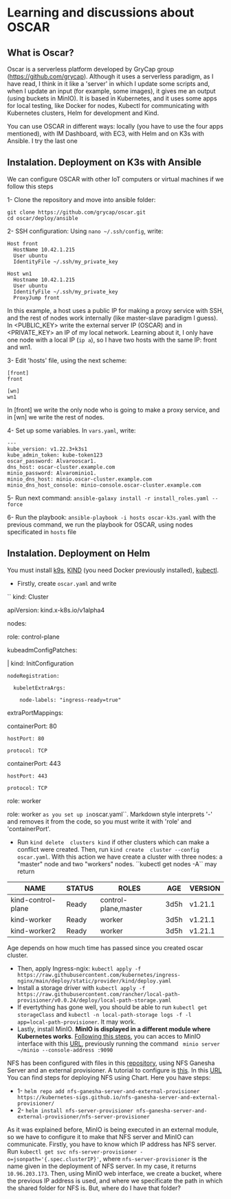# Learning and discussions about OSCAR

## What is Oscar?

Oscar is a serverless platform developed by GryCap group (https://github.com/grycap). Although it uses a serverless paradigm, as I have read, I think in it like a 'server' in which I update some scripts and, when I update an input (for example, some images), it gives me an output (using buckets in MinIO). It is based in Kubernetes, and it uses some apps for local testing, like Docker for nodes, Kubectl for communicating with Kubernetes clusters, Helm for development and Kind. 

You can use OSCAR in different ways: locally (you have to use the four apps mentioned), with IM Dashboard, with EC3, with Helm and on K3s with Ansible. I try the last one

## Instalation. Deployment on K3s with Ansible

We can configure OSCAR with other IoT computers or virtual machines if we follow this steps

1- Clone the repository and move into ansible folder:
```
git clone https://github.com/grycap/oscar.git
cd oscar/deploy/ansible
```

2- SSH configuration: Using ``nano ~/.ssh/config``, write:

```
Host front
  HostName 10.42.1.215    
  User ubuntu
  IdentityFile ~/.ssh/my_private_key

Host wn1
  Hostname 10.42.1.215
  User ubuntu
  IdentifyFile ~/.ssh/my_private_key
  ProxyJump front
```
In this example, a host uses a public IP for making a proxy service with SSH, and the rest of nodes work internally (like master-slave paradigm I guess). In <PUBLIC_KEY> write the external server IP (OSCAR) and in <PRIVATE_KEY> an IP of my local network. Learning about it, I only have one node with a local IP (``ip a``), so I have two hosts with the same IP: front and wn1.

3- Edit 'hosts' file, using the next scheme:
```
[front]
front

[wn]
wn1
```
In [front] we write the only node who is going to make a proxy service, and in [wn] we write the rest of nodes.

4- Set up some variables. In ``vars.yaml``, write:
```
---
kube_version: v1.22.3+k3s1
kube_admin_token: kube-token123
oscar_password: Alvarooscar1.
dns_host: oscar-cluster.example.com
minio_password: Alvarominio1.
minio_dns_host: minio.oscar-cluster.example.com
minio_dns_host_console: minio-console.oscar-cluster.example.com
```

5- Run next command:
```ansible-galaxy install -r install_roles.yaml --force```

6- Run the playbook:
```ansible-playbook -i hosts oscar-k3s.yaml```
with the previous command, we run the playbook for OSCAR, using nodes specificated in ``hosts`` file

## Instalation. Deployment on Helm
You must install [k9s](https://github.com/derailed/k9s), [KIND](https://kind.sigs.k8s.io/) (you need Docker previously installed), [kubectl](https://kubernetes.io/es/docs/tasks/tools/).

- Firstly, create ``oscar.yaml`` and write

``
kind: Cluster

apiVersion: kind.x-k8s.io/v1alpha4

nodes:

 role: control-plane
 
  kubeadmConfigPatches:
  
   |
    kind: InitConfiguration
    
    nodeRegistration:
    
      kubeletExtraArgs:
      
        node-labels: "ingress-ready=true"
        
  extraPortMappings:
  
   containerPort: 80
   
    hostPort: 80
    
    protocol: TCP
    
   containerPort: 443
   
    hostPort: 443
    
    protocol: TCP
    
 role: worker
 
 role: worker
``
as you set up in ``oscar.yaml``. Markdown style interprets '-' and removes it from the code, so you must write it with 'role' and 'containerPort'.

- Run ``kind delete  clusters kind`` if other clusters which can make a conflict were created. Then, run ``kind create  cluster --config oscar.yaml``. With this action we have create a cluster with three nodes: a "master" node and two "workers" nodes. ´´kubectl get nodes -A`` may return

| NAME                | STATUS | ROLES                 | AGE   | VERSION  |
|---------------------|--------|-----------------------|-------|----------|
| kind-control-plane  | Ready  | control-plane,master  | 3d5h  | v1.21.1  |
| kind-worker         | Ready  | worker                | 3d5h  | v1.21.1  |
| kind-worker2        | Ready  | worker                | 3d5h  | v1.21.1  |

Age depends on how much time has passed since you created oscar cluster.

- Then, apply Ingress-ngix: ``kubectl apply -f https://raw.githubusercontent.com/kubernetes/ingress-nginx/main/deploy/static/provider/kind/deploy.yaml``
- Install a storage driver with ``kubectl apply -f https://raw.githubusercontent.com/rancher/local-path-provisioner/v0.0.24/deploy/local-path-storage.yaml``
- If evertything has gone well, you should be able to run ``kubectl get storageClass`` and ``kubectl -n local-path-storage logs -f -l app=local-path-provisioner``. It may work.
- Lastly, install MinIO. **MinIO is displayed in a different module where Kubernetes works**. [Following this steps](https://min.io/docs/minio/linux/index.html), you can acces to MinIO interface with this [URL](http://10.42.0.191:9090), previously running the command `` minio server ~/minio --console-address :9090``

NFS has been configured with files in this [repository](https://github.com/kubernetes-sigs/nfs-ganesha-server-and-external-provisioner), using NFS Ganesha Server and an external provisioner. A tutorial to configure is [this](https://cloudyuga.guru/hands_on_lab/nfs-kind). In this [URL](https://github.com/kubernetes-sigs/nfs-ganesha-server-and-external-provisioner/blob/master/charts/nfs-server-provisioner/README.md) You can find steps for deploying NFS using Chart. Here you have steps:
- 1- ``helm repo add nfs-ganesha-server-and-external-provisioner https://kubernetes-sigs.github.io/nfs-ganesha-server-and-external-provisioner/``
- 2- ``helm install nfs-server-provisioner nfs-ganesha-server-and-external-provisioner/nfs-server-provisioner``

As it was explained before, MinIO is being executed in an external module, so we have to configure it to make that NFS server and MinIO can communicate.
Firstly, you have to know which IP address has NFS server. Run ``kubectl get svc nfs-server-provisioner -o=jsonpath='{.spec.clusterIP}'``, where ``nfs-server-provisioner`` is the name given in the deployment of NFS server. In my case, it returns ``10.96.203.173``. Then, using MinIO web interface, we create a bucket, where the previous IP address is used, and where we specificate the path in which the shared folder for NFS is. But, where do I have that folder?
